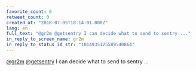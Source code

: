 ```yaml
---
favorite_count: 0
retweet_count: 0
created_at: "2018-07-05T18:14:01.000Z"
lang: en
full_text: "@gr2m @getsentry I can decide what to send to sentry ..."
in_reply_to_screen_name: gr2m
in_reply_to_status_id_str: "1014935125589540864"
---
```


[@gr2m](https://twitter.com/gr2m) [@getsentry](https://twitter.com/getsentry) I
can decide what to send to sentry ...
